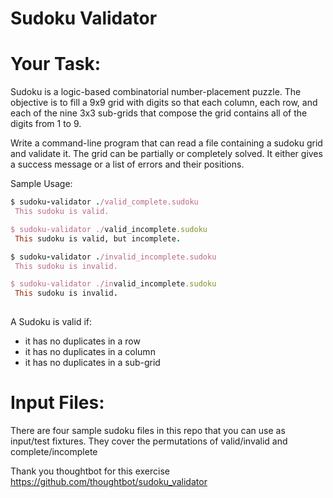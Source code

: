 Sudoku Validator
=========

Your Task:
=========
Sudoku is a logic-based combinatorial number-placement puzzle. The objective is
to fill a 9x9 grid with digits so that each column, each row, and each of the
nine 3x3 sub-grids that compose the grid contains all of the digits from 1 to 9.

Write a command-line program that can read a file containing a sudoku grid and
validate it. The grid can be partially or completely solved. It either gives a
success message or a list of errors and their positions.

Sample Usage:
 ```ruby
$ sudoku-validator ./valid_complete.sudoku
  This sudoku is valid.

$ sudoku-validator ./valid_incomplete.sudoku
  This sudoku is valid, but incomplete.

$ sudoku-validator ./invalid_incomplete.sudoku
  This sudoku is invalid.

$ sudoku-validator ./invalid_incomplete.sudoku
  This sudoku is invalid.
  
```

A Sudoku is valid if:
  - it has no duplicates in a row
  - it has no duplicates in a column
  - it has no duplicates in a sub-grid

Input Files:
=========
There are four sample sudoku files in this repo that you can use as input/test
fixtures. They cover the permutations of valid/invalid and complete/incomplete

Thank you thoughtbot for this exercise
https://github.com/thoughtbot/sudoku_validator

